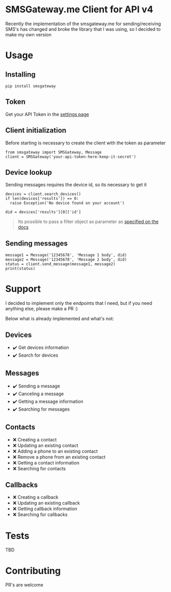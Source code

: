 # SMSGateway.me Client for API v4
Recently the implementation of the smsgateway.me for sending/receiving SMS's has changed
and broke the library that I was using, so I decided to make my own version

# Usage

## Installing
`pip install smsgateway`

## Token
Get your API Token in the [settings page](https://smsgateway.me/dashboard/settings)

## Client initialization
Before starting is necessary to create the client with the token as parameter
```
from smsgateway import SMSGateway, Message
client = SMSGateway('your-api-token-here-keep-it-secret')
```

## Device lookup
Sending messages requires the device id, so its necessary to get it
```
devices = client.search_devices()
if len(devices['results']) == 0:
  raise Exception('No device found on your account')
  
did = devices['results'][0]['id']
```
> Its possible to pass a filter object as parameter as [specified on the docs](https://smsgateway.me/sms-api-documentation/devices/searching-android-devices)

## Sending messages
```
message1 = Message('12345678', 'Message 1 body', did)
message2 = Message('12345678', 'Message 2 body', did)
status = client.send_message(message1, message2)
print(status)
```

# Support
I decided to implement only the endpoints that I need, but if you need anything else, please make a PR :)

Below what is already implemented and what's not:

## Devices
 - :heavy_check_mark: Get devices information
 - :heavy_check_mark: Search for devices

## Messages
 - :heavy_check_mark: Sending a message
 - :heavy_check_mark: Canceling a message
 - :heavy_check_mark: Getting a message information
 - :heavy_check_mark: Searching for messages

## Contacts
 - :x: Creating a contact
 - :x: Updating an existing contact
 - :x: Adding a phone to an existing contact
 - :x: Remove a phone from an existing contact
 - :x: Getting a contact information
 - :x: Searching for contacts

## Callbacks
 - :x: Creating a callback
 - :x: Updating an existing callback
 - :x: Getting callback information
 - :x: Searching for callbacks

# Tests
TBD

# Contributing
PR's are welcome
